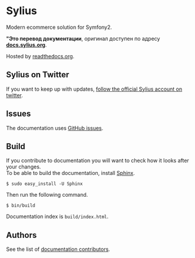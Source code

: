 Sylius
======

Modern ecommerce solution for Symfony2.

**"Это перевод документации**, оригинал доступен по адресу [**docs.sylius.org**](http://docs.sylius.org). 

Hosted by [readthedocs.org](http://readthedocs.org).

Sylius on Twitter
-----------------

If you want to keep up with updates, [follow the official Sylius account on twitter](http://twitter.com/Sylius).

Issues
------

The documentation uses [GitHub issues](https://github.com/Sylius/Sylius-Docs/issues).

Build
-----

If you contribute to documentation you will want to check how it looks after your changes.  
To be able to build the documentation, install [Sphinx](http://sphinx-doc.org/).

```
$ sudo easy_install -U Sphinx
```

Then run the following command.

```
$ bin/build
```

Documentation index is `build/index.html`.

Authors
-------

See the list of [documentation contributors](http://github.com/Sylius/Sylius-Docs/contributors).
